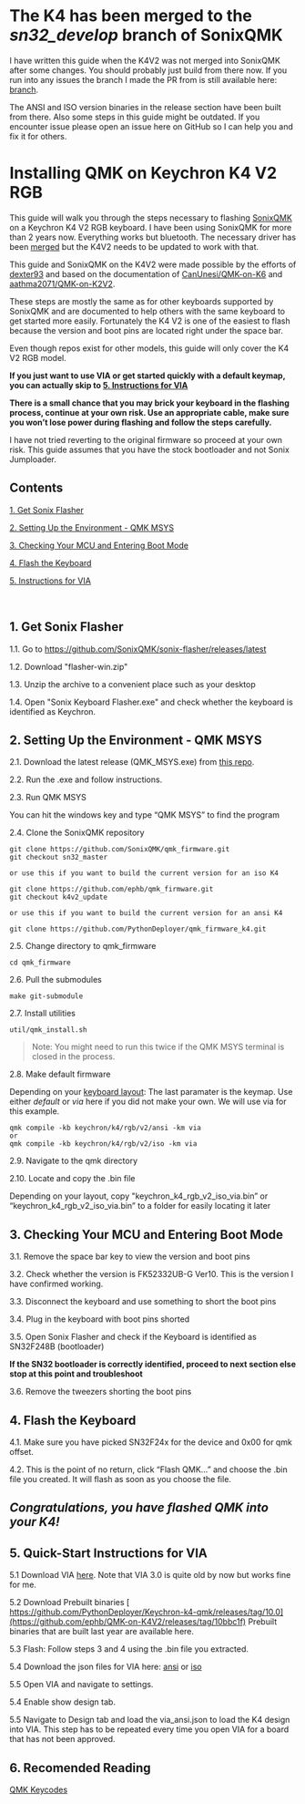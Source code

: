 # The K4 has been merged to the ***sn32_develop*** branch of SonixQMK
I have written this guide when the K4V2 was not merged into SonixQMK after some changes. You should probably just build from there now.
If you run into any issues the branch I made the PR from is still available here: [branch](https://github.com/ephb/qmk_firmware/tree/k4v2_fixes).

The ANSI and ISO version binaries in the release section have been built from there. 
Also some steps in this guide might be outdated. If you encounter issue please open an issue here on GitHub so I can help you and fix it for others.

# Installing QMK on Keychron K4 V2 RGB
This guide will walk you through the steps necessary to flashing [SonixQMK](https://github.com/SonixQMK/qmk_firmware) on a Keychron K4 V2 RGB keyboard.
I have been using SonixQMK for more than 2 years now. Everything works but bluetooth. The necessary driver has been [merged](https://github.com/SonixQMK/qmk_firmware/commit/37a0cb7237300db0aa9882e7cf78631746ffc08c) but the K4V2 needs to be updated to work with that.

This guide and SonixQMK on the K4V2 were made possible by the efforts of [dexter93](https://github.com/dexter93/keychron-k4) and based on the documentation of [CanUnesi/QMK-on-K6](https://github.com/CanUnesi/QMK-on-K6) and [aathma2071/QMK-on-K2V2](https://github.com/aathma2071/QMK-on-K2V2).

These steps are mostly the same as for other keyboards supported by SonixQMK and are documented to help others with the same keyboard to get started more easily.
Fortunately the K4 V2 is one of the easiest to flash because the version and boot pins are located right under the space bar.

Even though repos exist for other models, this guide will only cover the K4 V2 RGB model.

**If you just want to use VIA or get started quickly with a default keymap, you can actually skip to [5. Instructions for VIA](#5-instructions-for-via)**

**There is a small chance that you may brick your keyboard in the flashing process, continue at your own risk. Use an appropriate cable, make sure you won’t lose power during flashing and follow the steps carefully.**

I have not tried reverting to the original firmware so proceed at your own risk.
This guide assumes that you have the stock bootloader and not Sonix Jumploader.


## Contents
[1. Get Sonix Flasher](#1-get-sonix-flasher)

[2. Setting Up the Environment - QMK MSYS](#2-setting-up-the-environment---qmk-msys)

[3. Checking Your MCU and Entering Boot Mode](#3-checking-your-mcu-and-entering-boot-mode)

[4. Flash the Keyboard](#4-flash-the-keyboard)

[5. Instructions for VIA](#5-quick-start-instructions-for-via)

&nbsp; 

## 1. Get Sonix Flasher
 1.1. Go to https://github.com/SonixQMK/sonix-flasher/releases/latest

 1.2. Download "flasher-win.zip"

 1.3. Unzip the archive to a convenient place such as your desktop

 1.4. Open "Sonix Keyboard Flasher.exe" and check whether the keyboard is identified as Keychron.

## 2. Setting Up the Environment - QMK MSYS
 2.1. Download the latest release (QMK_MSYS.exe) from [this repo](https://github.com/qmk/qmk_distro_msys/releases/latest).

 2.2. Run the .exe and follow instructions.

 2.3. Run QMK MSYS

You can hit the windows key and type “QMK MSYS” to find the program

 2.4. Clone the SonixQMK repository

    git clone https://github.com/SonixQMK/qmk_firmware.git
    git checkout sn32_master

    or use this if you want to build the current version for an iso K4

    git clone https://github.com/ephb/qmk_firmware.git
    git checkout k4v2_update

    or use this if you want to build the current version for an ansi K4
    
    git clone https://github.com/PythonDeployer/qmk_firmware_k4.git
    

 2.5. Change directory to qmk_firmware

	cd qmk_firmware

 2.6. Pull the submodules

	make git-submodule

 2.7. Install utilities

	util/qmk_install.sh

>Note: You might need to run this twice if the QMK MSYS terminal is closed in the process.

 2.8. Make default firmware

Depending on your [keyboard layout](https://upload.wikimedia.org/wikipedia/commons/1/14/Physical_keyboard_layouts_comparison_ANSI_ISO.png):
The last paramater is the keymap. Use either *default* or *via* here if you did not make your own. We will use via for this example.

    qmk compile -kb keychron/k4/rgb/v2/ansi -km via
    or
    qmk compile -kb keychron/k4/rgb/v2/iso -km via
    
 2.9. Navigate to the qmk directory

 2.10. Locate and copy the .bin file

Depending on your layout, copy "keychron_k4_rgb_v2_iso_via.bin” or “keychron_k4_rgb_v2_iso_via.bin” to a folder for easily locating it later

## 3. Checking Your MCU and Entering Boot Mode
 3.1. Remove the space bar key to view the version and boot pins

 3.2. Check whether the version is FK52332UB-G Ver10. This is the version I have confirmed working.

 3.3. Disconnect the keyboard and use something to short the boot pins

 3.4. Plug in the keyboard with boot pins shorted

 3.5. Open Sonix Flasher and check if the Keyboard is identified as SN32F248B (bootloader)

**If the SN32 bootloader is correctly identified, proceed to next section else stop at this point and troubleshoot**

 3.6. Remove the tweezers shorting the boot pins

## 4. Flash the Keyboard
 4.1. Make sure you have picked SN32F24x for the device and 0x00 for qmk offset.

 4.2. This is the point of no return, click “Flash QMK…” and choose the .bin file you created. It will flash as soon as you choose the file.

## *Congratulations, you have flashed QMK into your K4!*

## 5. Quick-Start Instructions for VIA

 5.1 Download VIA [here](https://github.com/the-via/releases/releases/). Note that VIA 3.0 is quite old by now but works fine for me.
 
 5.2 Download Prebuilt binaries
[ https://github.com/PythonDeployer/Keychron-k4-qmk/releases/tag/10.0](https://github.com/ephb/QMK-on-K4V2/releases/tag/10bbc1f)
Prebuilt binaries that are built last year are available here.
 
 5.3 Flash: Follow steps 3 and 4 using the .bin file you extracted.

 5.4  Download the json files for VIA here: [ansi](https://raw.githubusercontent.com/ephb/qmk_firmware/refs/heads/k4v2_fixes/keyboards/keychron/k4/rgb/v2/ansi/keymaps/via/k4_via_ansi.json)
  or [iso](https://raw.githubusercontent.com/ephb/qmk_firmware/refs/heads/k4v2_fixes/keyboards/keychron/k4/rgb/v2/via_json/k4_iso.json)

 5.5 Open VIA and navigate to settings.

 5.4 Enable show design tab.

 5.5 Navigate to Design tab and load the via_ansi.json to load the K4 design into VIA.
 This step has to be repeated every time you open VIA for a board that has not been approved.

## 6. Recomended Reading
[QMK Keycodes](https://github.com/qmk/qmk_firmware/blob/master/docs/keycodes.md)
